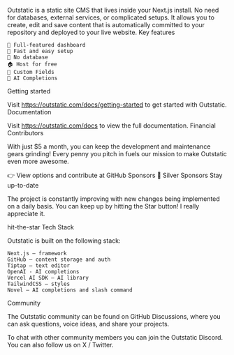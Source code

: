 Outstatic is a static site CMS that lives inside your Next.js install. No need for databases, external services, or complicated setups. It allows you to create, edit and save content that is automatically committed to your repository and deployed to your live website.
Key features

    📝 Full-featured dashboard
    🚀 Fast and easy setup
    💾 No database
    🏠 Host for free
    🧩 Custom Fields
    🤖 AI Completions

Getting started

Visit https://outstatic.com/docs/getting-started to get started with Outstatic.
Documentation

Visit https://outstatic.com/docs to view the full documentation.
Financial Contributors

With just $5 a month, you can keep the development and maintenance gears grinding! Every penny you pitch in fuels our mission to make Outstatic even more awesome.

👉 View options and contribute at GitHub Sponsors
🥈 Silver Sponsors
Stay up-to-date

The project is constantly improving with new changes being implemented on a daily basis. You can keep up by hitting the Star button! I really appreciate it.

hit-the-star
Tech Stack

Outstatic is built on the following stack:

    Next.js – framework
    GitHub – content storage and auth
    Tiptap – text editor
    OpenAI - AI completions
    Vercel AI SDK – AI library
    TailwindCSS – styles
    Novel – AI completions and slash command

Community

The Outstatic community can be found on GitHub Discussions, where you can ask questions, voice ideas, and share your projects.

To chat with other community members you can join the Outstatic Discord. You can also follow us on X / Twitter.